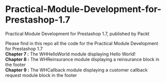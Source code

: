# Practical-Module-Development-for-Prestashop-1.7
Practical Module Development for Prestashop 1.7, published by Packt

Please find in this repo all the code for the Practical Module Development for Prestashop 1.7<br/>
<b>Chapter 7 :</b> The WHHelloWorld module displaying Hello World!<br/>
<b>Chapter 8 :</b> The WHReinsurance module displaying a reinsurance block in the footer<br/>
<b>Chapter 9 :</b> The WHCallback module displaying a customer callback request module block in the footer<br/>

